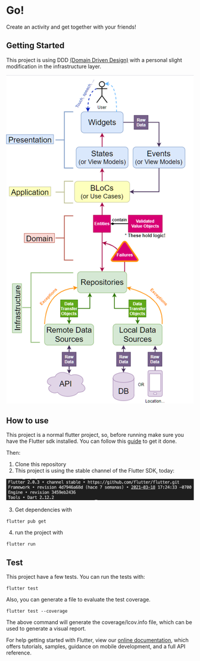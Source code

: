# Go!

Create an activity and get together with your friends!

## Getting Started

This project is using DDD [(Domain Driven Design)](https://resocoder.com/2020/03/09/flutter-firebase-ddd-course-1-domain-driven-design-principles/) with a personal slight modification in the infrastructure layer.

![DDD](./assets/images/readme/DDD.png)


## How to use

This project is a normal flutter project, so, before running make sure you have the Flutter sdk installed. You can follow this [guide](https://flutter.dev/docs/get-started/install) to get it done.

Then:

1. Clone this repository
2. This project is using the stable channel of the Flutter SDK, today:

![version](./assets/images/readme/flutter_version.png)

3. Get dependencies with 
```
flutter pub get
```
4. run the project with
```
flutter run
```

## Test
This project have a few tests. You can run the tests with:
```
flutter test
```

Also, you can generate a file to evaluate the test coverage. 
```
flutter test --coverage
```
The above command will generate the coverage/lcov.info file, which can be used to generate a visual report.


For help getting started with Flutter, view our
[online documentation](https://flutter.dev/docs), which offers tutorials,
samples, guidance on mobile development, and a full API reference.
